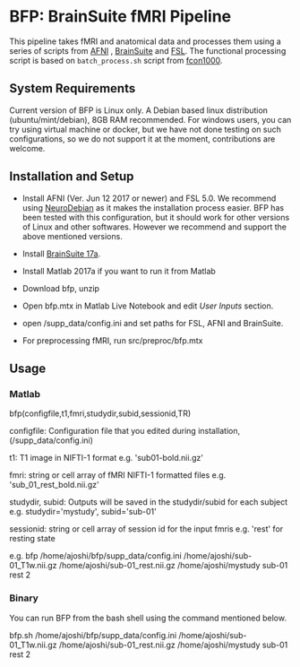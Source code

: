 # BFP: BrainSuite fMRI Pipeline
 This pipeline takes fMRI and anatomical data and processes them using a series 
 of scripts from [AFNI](https://afni.nimh.nih.gov/) , [BrainSuite](http://brainsuite.org/) and [FSL](https://fsl.fmrib.ox.ac.uk/fsl/fslwiki). The functional processing script is 
 based on `batch_process.sh` script from [fcon1000](http://fcon_1000.projects.nitrc.org/).
 
## System Requirements
Current version of BFP is Linux only. A Debian based linux distribution (ubuntu/mint/debian), 8GB RAM recommended. For windows users, you can try using virtual machine or docker, but we have not done testing on such configurations, so we do not support it at the moment, contributions are welcome.

## Installation and Setup
 * Install AFNI (Ver. Jun 12 2017 or newer) and FSL 5.0. We recommend using [NeuroDebian](http://neuro.debian.net) as it makes the installation process easier. BFP has been tested with this configuration, but it should work for other versions of Linux and other softwares. However we recommend and support the above mentioned versions.
 
 * Install [BrainSuite 17a](http://brainsuite.org).
 * Install Matlab 2017a if you want to run it from Matlab
 * Download bfp, unzip
 * Open bfp.mtx in Matlab Live Notebook and edit *User Inputs* section.
 * open <bfpdir>/supp_data/config.ini and set paths for FSL, AFNI and BrainSuite.
 * For preprocessing fMRI, run src/preproc/bfp.mtx

## Usage
### Matlab
bfp(configfile,t1,fmri,studydir,subid,sessionid,TR)

 configfile: Configuration file that you edited during installation, (<bfpdir>/supp_data/config.ini) 
 
 t1: T1 image in NIFTI-1 format e.g. 'sub01-bold.nii.gz'

 fmri: string or cell array of fMRI NIFTI-1 formatted files e.g. 'sub_01_rest_bold.nii.gz'

 studydir, subid: Outputs will be saved in the studydir/subid for each subject e.g. studydir='mystudy', subid='sub-01'

 sessionid: string or cell array of session id for the input fmris e.g. 'rest' for resting state
 
 
 e.g.
bfp /home/ajoshi/bfp/supp_data/config.ini /home/ajoshi/sub-01_T1w.nii.gz /home/ajoshi/sub-01_rest.nii.gz /home/ajoshi/mystudy sub-01 rest 2


### Binary
You can run BFP from the bash shell using the command mentioned below.

bfp.sh /home/ajoshi/bfp/supp_data/config.ini /home/ajoshi/sub-01_T1w.nii.gz /home/ajoshi/sub-01_rest.nii.gz /home/ajoshi/mystudy sub-01 rest 2
